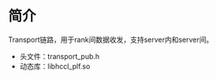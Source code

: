 # 简介<a name="ZH-CN_TOPIC_0000002031186553"></a>

Transport链路，用于rank间数据收发，支持server内和server间。

-   头文件：transport\_pub.h
-   动态库：libhccl\_plf.so

